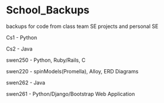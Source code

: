 # School_Backups
backups for code from class team SE projects and personal SE

Cs1 - Python

Cs2 - Java

swen250 - Python, Ruby/Rails, C

swen220 - spinModels(Promella), Alloy, ERD Diagrams

swen262 - Java

swen261 - Python/Django/Bootstrap Web Application

